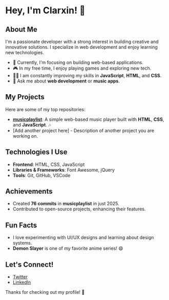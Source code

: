 # Hey, I'm Clarxin! 👋

## About Me
I'm a passionate developer with a strong interest in building creative and innovative solutions. I specialize in web development and enjoy learning new technologies. 

- 🌱 Currently, I'm focusing on building web-based applications.
- 🎮 In my free time, I enjoy playing games and exploring new tech.
- 🧑‍💻 I am constantly improving my skills in **JavaScript**, **HTML**, and **CSS**.
- 💬 Ask me about **web development** or **music apps**.

## My Projects
Here are some of my top repositories:

- [**musicplaylist**](https://github.com/clarxxinn/musicplaylist): A simple web-based music player built with **HTML**, **CSS**, and **JavaScript**. 🎶
- [Add another project here] - Description of another project you are working on.

## Technologies I Use
- **Frontend**: HTML, CSS, JavaScript
- **Libraries & Frameworks**: Font Awesome, jQuery
- **Tools**: Git, GitHub, VSCode

## Achievements
- Created **76 commits** in **musicplaylist** in just 2025.
- Contributed to open-source projects, enhancing their features.
  
## Fun Facts
- I love experimenting with UI/UX designs and learning about design systems.
- **Demon Slayer** is one of my favorite anime series! 😄

## Let's Connect!
- [Twitter](https://twitter.com/clarxxinn)
- [LinkedIn](https://www.linkedin.com/in/clarxxinn)

Thanks for checking out my profile! 🌟
